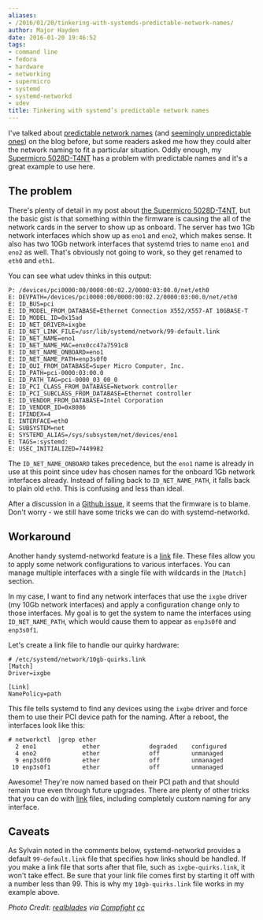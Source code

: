 ```yaml
---
aliases:
- /2016/01/20/tinkering-with-systemds-predictable-network-names/
author: Major Hayden
date: 2016-01-20 19:46:52
tags:
- command line
- fedora
- hardware
- networking
- supermicro
- systemd
- systemd-networkd
- udev
title: Tinkering with systemd’s predictable network names
---
```


I've talked about [predictable network names][1] (and [seemingly unpredictable ones][2]) on the blog before, but some readers asked me how they could alter the network naming to fit a particular situation. Oddly enough, my [Supermicro 5028D-T4NT][3] has a problem with predictable names and it's a great example to use here.

## The problem

There's plenty of detail in my post about [the Supermicro 5028D-T4NT][3], but the basic gist is that something within the firmware is causing the all of the network cards in the server to show up as onboard. The server has two 1Gb network interfaces which show up as `eno1` and `eno2`, which makes sense. It also has two 10Gb network interfaces that systemd tries to name `eno1` and `eno2` as well. That's obviously not going to work, so they get renamed to `eth0` and `eth1`.

You can see what udev thinks in this output:

```
P: /devices/pci0000:00/0000:00:02.2/0000:03:00.0/net/eth0
E: DEVPATH=/devices/pci0000:00/0000:00:02.2/0000:03:00.0/net/eth0
E: ID_BUS=pci
E: ID_MODEL_FROM_DATABASE=Ethernet Connection X552/X557-AT 10GBASE-T
E: ID_MODEL_ID=0x15ad
E: ID_NET_DRIVER=ixgbe
E: ID_NET_LINK_FILE=/usr/lib/systemd/network/99-default.link
E: ID_NET_NAME=eno1
E: ID_NET_NAME_MAC=enx0cc47a7591c8
E: ID_NET_NAME_ONBOARD=eno1
E: ID_NET_NAME_PATH=enp3s0f0
E: ID_OUI_FROM_DATABASE=Super Micro Computer, Inc.
E: ID_PATH=pci-0000:03:00.0
E: ID_PATH_TAG=pci-0000_03_00_0
E: ID_PCI_CLASS_FROM_DATABASE=Network controller
E: ID_PCI_SUBCLASS_FROM_DATABASE=Ethernet controller
E: ID_VENDOR_FROM_DATABASE=Intel Corporation
E: ID_VENDOR_ID=0x8086
E: IFINDEX=4
E: INTERFACE=eth0
E: SUBSYSTEM=net
E: SYSTEMD_ALIAS=/sys/subsystem/net/devices/eno1
E: TAGS=:systemd:
E: USEC_INITIALIZED=7449982
```


The `ID_NET_NAME_ONBOARD` takes precedence, but the `eno1` name is already in use at this point since udev has chosen names for the onboard 1Gb network interfaces already. Instead of falling back to `ID_NET_NAME_PATH`, it falls back to plain old `eth0`. This is confusing and less than ideal.

After a discussion in a [Github issue][4], it seems that the firmware is to blame. Don't worry - we still have some tricks we can do with systemd-networkd.

## Workaround

Another handy systemd-networkd feature is a [link][5] file. These files allow you to apply some network configurations to various interfaces. You can manage multiple interfaces with a single file with wildcards in the `[Match]` section.

In my case, I want to find any network interfaces that use the `ixgbe` driver (my 10Gb network interfaces) and apply a configuration change only to those interfaces. My goal is to get the system to name the interfaces using `ID_NET_NAME_PATH`, which would cause them to appear as `enp3s0f0` and `enp3s0f1`.

Let's create a link file to handle our quirky hardware:

```
# /etc/systemd/network/10gb-quirks.link
[Match]
Driver=ixgbe

[Link]
NamePolicy=path
```


This file tells systemd to find any devices using the `ixgbe` driver and force them to use their PCI device path for the naming. After a reboot, the interfaces look like this:

```
# networkctl  |grep ether
  2 eno1             ether              degraded    configured
  4 eno2             ether              off         unmanaged
  9 enp3s0f0         ether              off         unmanaged
 10 enp3s0f1         ether              off         unmanaged
```


Awesome! They're now named based on their PCI path and that should remain true even through future upgrades. There are plenty of other tricks that you can do with [link][5] files, including completely custom naming for any interface.

## Caveats

As Sylvain noted in the comments below, systemd-networkd provides a default `99-default.link` file that specifies how links should be handled. If you make a link file that sorts after that file, such as `ixgbe-quirks.link`, it won't take effect. Be sure that your link file comes first by starting it off with a number less than 99. This is why my `10gb-quirks.link` file works in my example above.

_Photo Credit: [realblades][6] via [Compfight][7] [cc][8]_

 [1]: /2015/08/21/understanding-systemds-predictable-network-device-names/
 [2]: https://major.io/2014/08/06/unexpected-predictable-network-naming-systemd/
 [3]: /2015/09/28/first-thoughts-linux-on-the-supermicro-5028d-t4nt/
 [4]: https://github.com/systemd/systemd/issues/1390
 [5]: http://www.freedesktop.org/software/systemd/man/systemd.link.html
 [6]: https://www.flickr.com/photos/7819308@N05/461574071/
 [7]: http://compfight.com
 [8]: https://creativecommons.org/licenses/by-sa/2.0/